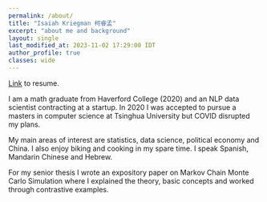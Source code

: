 ```yaml
---
permalink: /about/
title: "Isaiah Kriegman 柯睿孟"
excerpt: "about me and background"
layout: single
last_modified_at: 2023-11-02 17:29:00 IDT
author_profile: true
classes: wide
---
```


[Link](https://docs.google.com/document/d/1_Kuw-E8k9qhO_oBm-hviARQE-Ks7zOFUBtuVkDQMPBg/export?format=pdf) to resume.

I am a math graduate from Haverford College (2020) and an NLP data scientist contracting at a startup. In 2020 I was accepted to pursue a masters in computer science at Tsinghua University but COVID disrupted my plans.

My main areas of interest are statistics, data science, political economy and China. I also enjoy biking and cooking in my spare time. I speak Spanish, Mandarin Chinese and Hebrew.

For my senior thesis I wrote an expository paper on Markov Chain Monte Carlo Simulation where I explained the theory, basic concepts and worked through contrastive examples.